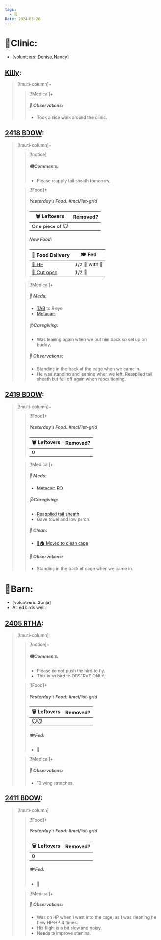 ```yaml
---
tags:
  - 🗒️
Date: 2024-03-26
---
```


# 🏥Clinic:
- [volunteers::Denise, Nancy]

## [Killy](../RARE%20Birds/Ed%20Birds/Killy.md):
> [!multi-column]+
>
>> [!Medical]+
>> ##### 🔭 Observations:
>> - Took a nice walk around the clinic.

## [2418 BDOW](../RARE%20Birds/2418%20BDOW.md):
> [!multi-column]+
>
>> [!notice]
>> ##### 🗨️Comments:
>> - Please reapply tail sheath tomorrow.
>
>> [!Food]+
>> ##### Yesterday's Food: #mcl/list-grid
>> |🗑️ Leftovers| Removed?
>> |---|---|
>>|One piece of 🐭|
>>
>> ##### New Food:
>> |🚚 Food Delivery| 🍽️ Fed|
>> |---|---|
>>|[🫱 HF](../Admin/Codes/Handfed.md)|1/2 🐀 with 💊|
>>|[🔪 Cut open](Cut%20open.md)|1/2 🐀
>
>> [!Medical]+
>> ##### 💊 Meds:
>> - [TAB](../Admin/Codes/Medication/Triple%20Antibiotic.md) to R eye
>> - [Metacam](../Admin/Codes/Medication/Metacam.md)
>>
>> ##### 🩺Caregiving:
>> - Was leaning again when we put him back so set up on buddy.
>>
>> ##### 🔭 Observations:
>> - Standing in the back of the cage when we came in.
>> - He was standing and leaning when we left. Reapplied tail sheath but fell off again when repositioning.

## [2419 BDOW](../RARE%20Birds/2419%20BDOW.md):
> [!multi-column]+
>
>> [!Food]+
>> ##### Yesterday's Food: #mcl/list-grid
>> |🗑️ Leftovers| Removed?
>> |---|---|
>>|0|
>>
>
>> [!Medical]+
>> ##### 💊 Meds:
>> - [Metacam](../Admin/Codes/Medication/Metacam.md) [PO](../Admin/Codes/Per%20os.md)
>>
>> ##### 🩺Caregiving:
>> - [Reapplied tail sheath](../Admin/Codes/Reapplied%20tail%20sheath.md)
>> - Gave towel and low perch.
>>
>>##### 🫧 Clean:
>> - [🧼🏠 Moved to clean cage](../Admin/Codes/Moved%20to%20clean%20cage.md)
>>
>> ##### 🔭 Observations:
>> - Standing in the back of cage when we came in.

# 🏡Barn:
- [volunteers::Sonja]
- All ed birds well.

## [2405 RTHA](../RARE%20Birds/2405%20RTHA.md):
> [!multi-column]
>
>> [!notice]+
>> ##### 🗨️Comments:
>> - Please do not push the bird to fly. 
>> - This is an bird to OBSERVE ONLY.
>
>> [!Food]+
>> ##### Yesterday's Food: #mcl/list-grid
>> |🗑️ Leftovers| Removed?
>> |---|---|
>>|🐭🐭|
>>
>> ##### 🍽️ Fed:
>> - 🐀
>
>> [!Medical]+
>> ##### 🔭 Observations:
>> - 10 wing stretches.

## [2411 BDOW](../RARE%20Birds/2411%20BDOW.md):
> [!multi-column]
>
>> [!Food]+
>> ##### Yesterday's Food: #mcl/list-grid
>> |🗑️ Leftovers| Removed?
>> |---|---|
>>|0|
>>
>> ##### 🍽️ Fed:
>> - 🐀
>
>> [!Medical]+
>> ##### 🔭 Observations:
>> - Was on HP when I went into the cage, as I was cleaning he flew HP-HP 4 times. 
>> - His flight is a bit slow and noisy. 
>> - Needs to improve stamina.

